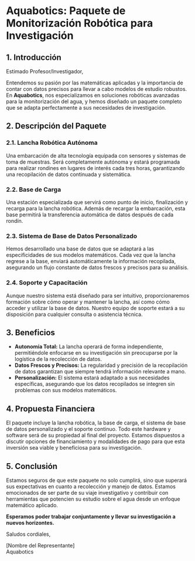 # Aquabotics: Paquete de Monitorización Robótica para Investigación

## 1. Introducción

Estimado Profesor/Investigador,

Entendemos su pasión por las matemáticas aplicadas y la importancia de contar con datos precisos para llevar a cabo modelos de estudio robustos. En **Aquabotics**, nos especializamos en soluciones robóticas avanzadas para la monitorización del agua, y hemos diseñado un paquete completo que se adapta perfectamente a sus necesidades de investigación.

## 2. Descripción del Paquete

### 2.1. Lancha Robótica Autónoma

Una embarcación de alta tecnología equipada con sensores y sistemas de toma de muestras. Será completamente autónoma y estará programada para realizar rondines en lugares de interés cada tres horas, garantizando una recopilación de datos continuada y sistemática.

### 2.2. Base de Carga

Una estación especializada que servirá como punto de inicio, finalización y recarga para la lancha robótica. Además de recargar la embarcación, esta base permitirá la transferencia automática de datos después de cada rondín.

### 2.3. Sistema de Base de Datos Personalizado

Hemos desarrollado una base de datos que se adaptará a las especificidades de sus modelos matemáticos. Cada vez que la lancha regrese a la base, enviará automáticamente la información recopilada, asegurando un flujo constante de datos frescos y precisos para su análisis.

### 2.4. Soporte y Capacitación

Aunque nuestro sistema está diseñado para ser intuitivo, proporcionaremos formación sobre cómo operar y mantener la lancha, así como cómo acceder y utilizar la base de datos. Nuestro equipo de soporte estará a su disposición para cualquier consulta o asistencia técnica.

## 3. Beneficios

- **Autonomía Total:** La lancha operará de forma independiente, permitiéndole enfocarse en su investigación sin preocuparse por la logística de la recolección de datos.
- **Datos Frescos y Precisos:** La regularidad y precisión de la recopilación de datos garantizan que siempre tendrá información relevante a mano.
- **Personalización:** El sistema estará adaptado a sus necesidades específicas, asegurando que los datos recopilados se integren sin problemas con sus modelos matemáticos.

## 4. Propuesta Financiera

El paquete incluye la lancha robótica, la base de carga, el sistema de base de datos personalizado y el soporte continuo. Todo este hardware y software será de su propiedad al final del proyecto. Estamos dispuestos a discutir opciones de financiamiento y modalidades de pago para que esta inversión sea viable y beneficiosa para su investigación.

## 5. Conclusión

Estamos seguros de que este paquete no solo cumplirá, sino que superará sus expectativas en cuanto a recolección y manejo de datos. Estamos emocionados de ser parte de su viaje investigativo y contribuir con herramientas que potencien su estudio sobre el agua desde un enfoque matemático aplicado.

**Esperamos poder trabajar conjuntamente y llevar su investigación a nuevos horizontes.**

Saludos cordiales,

[Nombre del Representante]  
Aquabotics

